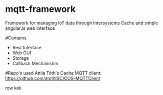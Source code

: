 # mqtt-framework
Framework for managing IoT data through Intersystems Cache and simple angularJs web interface

#Contains
* Rest Interface
* Web GUI
* Storage
* Callback Mechanishm

#Repo's used
Attila Tóth's Cache MQTT client:
https://github.com/atothISC/COS-MQTTClient


row
kek

